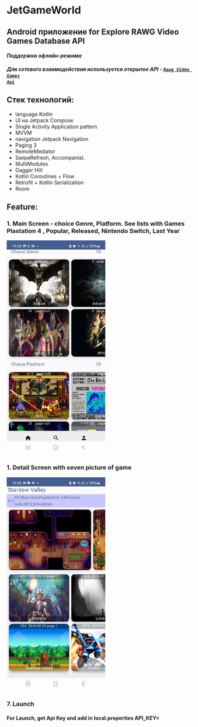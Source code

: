 # JetGameWorld

## Android приложение for Explore RAWG Video Games Database API

#### _Поддержка офлайн-режима_
#### _Для сетевого взаимодействия используется открытое API  - <code>[Rawg Video Games Api](hhttps://rawg.io/apidocs)</code>_

## Стек технологий:
- language Kotlin
- UI на Jetpack Compose
- Single Activity Application pattern
- MVVM 
- navigation Jetpack Navigation
- Paging 3 
- RemoteMediator
- SwipeRefresh, Accompanist.
- MultiModules
- Dagger Hilt 
- Kotlin Coroutines + Flow
- Retrofit + Kotlin Serialization 
- Room

## Feature:
### 1. Main Screen - choice Genre, Platform. See lists with Games Plastation 4 , Popular, Released, Nintendo Switch, Last Year    

![ScreenShot](imgs/mainScreen.jpg)

### 1. Detail Screen with seven picture of game

![ScreenShot](imgs/detailScreen.jpg)

### 7. Launch

#### For Launch, get Api Key and add in local.properties API_KEY=
